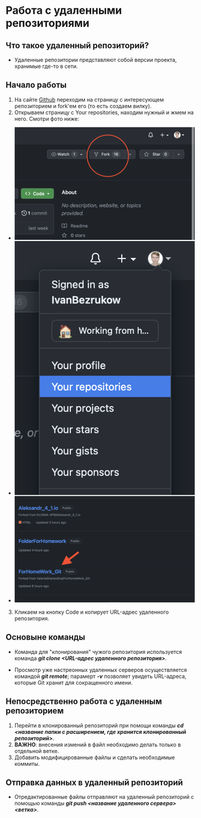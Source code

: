 # Работа с удаленными репозиториями 

 ## Что такое удаленный репозиторий? 

 + Удаленные репозитории представляют собой версии проекта, хранимые где-то в сети. 
 
 ## Начало работы

 1. На сайте [Github](https://github.com) переходим на страницу с интересующем репозиторием и fork'ем его (то есть создаем вилку).
 2. Открываем страницу с Your repositories, находим нужный и жмем на него. Смотри фото ниже:

 + ![Fork на странице](fork.png)
 + ![Your repositories](repo.png)
 + ![folder](folder.png)
 
 3. Кликаем на кнопку Code и копирует URL-адрес удаленного репозитория.

 ## Основыне команды

+ Команда для "клонирования" чужого репозитория используется команда __*git clone <URL-адрес удаленного репозитория>*__.

+ Просмотр уже настреонных удаленных серверов осуществляется командой __*git remote*__; парамерт __*-v*__ позволяет увидеть URL-адреса, которые Git хранит для сокращенного имени. 

## Непосредственно работа с удаленным репозиторием

1. Перейти в клонированный репозиторий при помощи команды __*cd <название папки с расширением, где хранится клонированный репозиторий>*__. 
2. __ВАЖНО__: внесения измений в файл необходимо делать только в отдельной ветке. 
3. Добавить модифицированные файлы и сделать необходимые коммиты. 

 ## Отправка данных в удаленный репозиторий

 + Отредактированные файлы отправляют на удаленный репозиторий с помощью команды __*git push <название удаленного сервера> <ветка>*__.